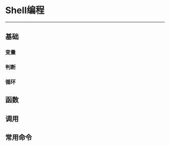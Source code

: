 # Shell编程

--------------------------------------------------------------------------------

## 基础

### 变量

### 判断

### 循环

## 函数

## 调用

## 常用命令
